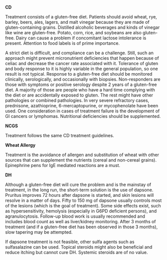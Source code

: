 **CD**

Treatment consists of a gluten-free diet. Patients should avoid wheat, rye, barley, beers, ales, lagers, and malt vinegar because they are made of gluten-containing grains. Distilled alcoholic beverages and kinds of vinegar like wine are gluten-free. Potato, corn, rice, and soybeans are also gluten-free. Dairy can cause a problem if concomitant lactose intolerance is present. Attention to food labels is of prime importance.

A strict diet is difficult, and compliance can be a challenge. Still, such an approach might prevent micronutrient deficiencies that happen because of celiac and decrease the cancer rate associated with it. Tolerance of gluten and body response to it is highly variable in the general population, so one result is not typical. Response to a gluten-free diet should be monitored clinically, serologically, and occasionally with biopsies. Non-responders are those with symptoms or positive serology despite 2 years of a gluten-free diet. A majority of those are people who have a hard time complying with the diet or are accidentally exposed to gluten. The rest might have other pathologies or combined pathologies. In very severe refractory cases, prednisone, azathioprine, 6-mercaptopurine, or mycophenolate have been used. One consideration in cases of treatment failure is the development of GI cancers or lymphomas. Nutritional deficiencies should be supplemented.

**NCGS**

Treatment follows the same CD treatment guidelines.

**Wheat Allergy**

Treatment is the avoidance of allergen and substitution of wheat with other sources that can supplement the nutrients (cereal and non-cereal grains). Epinephrine pens for IgE mediated reactions are a must.

**DH**

Although a gluten-free diet will cure the problem and is the mainstay of treatment, in the long run, the short-term solution is the use of dapsone. Pruritus improves 72 hours after dapsone is started, and skin lesions will resolve in a matter of days. Fifty to 150 mg of dapsone usually controls most of the lesions (which is the goal of treatment). Some side effects exist, such as hypersensitivity, hemolysis (especially in G6PD deficient persons), and agranulocytosis. Follow-up blood work is usually recommended and includes blood count as well as liver/kidney monitoring. After 3 months of treatment (and if a gluten-free diet has been observed in those 3 months), slow tapering may be attempted.

If dapsone treatment is not feasible, other sulfa agents such as sulfasalazine can be used. Topical steroids might also be beneficial and reduce itching but cannot cure DH. Systemic steroids are of no value.